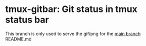 # tmux-gitbar: Git status in tmux status bar

This branch is only used to serve the gif/png for the [main branch](https://github.com/aurelien-rainone/tmux-gitbar) README.md
